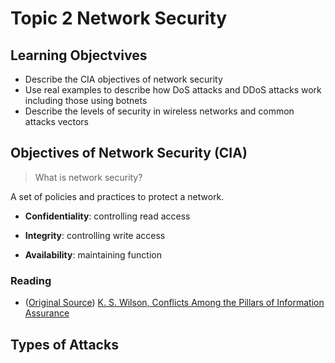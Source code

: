 # Topic 2 Network Security

## Learning Objectvives

- Describe the CIA objectives of network security
- Use real examples to describe how DoS attacks and DDoS attacks work including those using botnets
- Describe the levels of security in wireless networks and common attacks vectors

## Objectives of Network Security (CIA)

> What is network security?

A set of policies and practices to protect a network.

- **Confidentiality**: controlling read access

- **Integrity**: controlling write access

- **Availability**: maintaining function

### Reading

- ([Original Source](https://ieeexplore.ieee.org/document/6152082)) [K. S. Wilson, Conflicts Among the Pillars of Information Assurance](./Readings/Conflicts%20Among%20the%20Pillars%20of%20Information%20Assurance.pdf)

## Types of Attacks